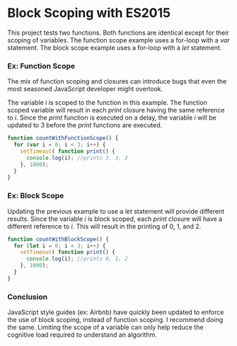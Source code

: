 # Block Scoping with ES2015

This project tests two functions. Both functions are identical except for their scoping of variables.  The function scope example uses a for-loop with a _var_ statement. The block scope example uses a for-loop with a  _let_ statement.

### Ex: Function Scope
The mix of function scoping and closures can introduce bugs that even the most seasoned JavaScript developer might overlook.

The variable _i_ is scoped to the function in this example. The function scoped variable will result in each _print_ closure having the same reference to _i_. Since the _print_ function is executed on a delay, the variable _i_ will be updated to 3 before the _print_ functions are executed.

```javascript
function countWithFunctionScope() {
  for (var i = 0; i < 3; i++) {
    setTimeout( function print() {
      console.log(i); //prints 3, 3, 3
    }, 1000);
  }
}
```

### Ex: Block Scope
Updating the previous example to use a _let_ statement will provide different results. Since the variable _i_ is block scoped, each _print_ closure will have a different reference to _i_.  This will result in the printing of 0, 1, and 2.

```javascript
function countWithBlockScope() {
  for (let i = 0; i < 3; i++) {
    setTimeout( function print() {
      console.log(i); //prints 0, 1, 2
    }, 1000);
  }
}
```

### Conclusion
JavaScript style guides (ex: Airbnb) have quickly been updated to enforce the use of block scoping, instead of function scoping. I recommend doing the same. Limiting the scope of a variable can only help reduce the cognitive load required to understand an algorithm.
